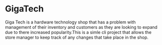 # GigaTech
Giga Tech is a hardware technology shop that has a problem with management of their inventory and customers as they are looking to expand due to there increased popularity.This is a simle cli project that allows the store manager to keep track of any changes that take place in the shop.



